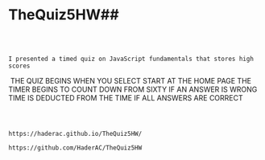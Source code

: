 # TheQuiz5HW## 
​
```

I presented a timed quiz on JavaScript fundamentals that stores high scores

```
​
THE QUIZ BEGINS WHEN YOU SELECT START AT THE HOME PAGE
THE TIMER BEGINS TO COUNT DOWN FROM SIXTY
IF AN ANSWER IS WRONG TIME IS DEDUCTED FROM THE TIME
IF ALL ANSWERS ARE CORRECT
```
​
​

https://haderac.github.io/TheQuiz5HW/

https://github.com/HaderAC/TheQuiz5HW


